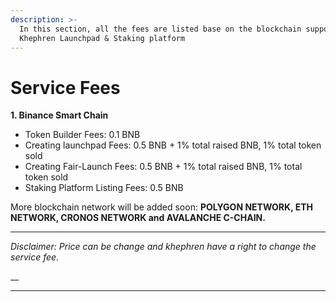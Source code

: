 ```yaml
---
description: >-
  In this section, all the fees are listed base on the blockchain supported by
  Khephren Launchpad & Staking platform
---
```


# Service Fees

**1. Binance Smart Chain**

* Token Builder Fees: 0.1 BNB
* Creating launchpad Fees: 0.5 BNB + 1% total raised BNB, 1% total token sold
* Creating Fair-Launch Fees: 0.5 BNB + 1% total raised BNB, 1% total token sold
* Staking Platform Listing Fees: 0.5 BNB

More blockchain network will be added soon: **POLYGON NETWORK, ETH NETWORK, CRONOS NETWORK and AVALANCHE C-CHAIN.**&#x20;

****

_Disclaimer: Price can be change and khephren have a right to change the service fee._

__

****
